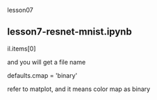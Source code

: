 lesson07

## lesson7-resnet-mnist.ipynb

il.items[0]

and you will get a file name

defaults.cmap = 'binary'

refer to matplot, and it means color map as binary

 